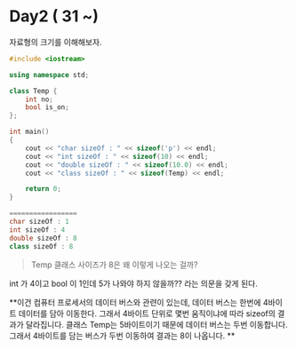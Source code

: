 # Day2 \( 31 ~\)

자료형의 크기를 이해해보자.

```cpp
#include <iostream>

using namespace std;

class Temp {
    int no;
    bool is_on;
};

int main()
{
    cout << "char sizeOf : " << sizeof('p') << endl;
    cout << "int sizeOf : " << sizeof(10) << endl;
    cout << "double sizeOf : " << sizeof(10.0) << endl;
    cout << "class sizeOf : " << sizeof(Temp) << endl;

    return 0;
}

=================
char sizeOf : 1                                                                                                                                                                   
int sizeOf : 4                                                                                                                                                                    
double sizeOf : 8                                                                                                                                                                 
class sizeOf : 8
```

> Temp 클래스 사이즈가 8은 왜 이렇게 나오는 걸까?

int 가 4이고 bool 이 1인데 5가 나와야 하지 않을까?? 라는 의문을 갖게 된다.

**이건 컴퓨터 프로세서의 데이터 버스와 관련이 있는데, 데이터 버스는 한번에 4바이트 데이터를 담아 이동한다. 그래서 4바이트 단위로 몇번 움직이냐에 따라 sizeof의 결과가 달라집니다. 클래스 Temp는 5바이트이기 때문에 데이터 버스는 두번 이동합니다. 그래서 4바이트를 담는 버스가 두번 이동하여 결과는 8이 나옵니다. **

